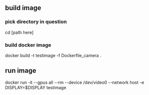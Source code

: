 ## build image
### pick directory in question

cd [path here]

### build docker image
docker build -t testimage -f Dockerfile_camera .

## run image 
docker run -it --gpus all --rm --device /dev/video0 --network host -e DISPLAY=$DISPLAY testimage 
